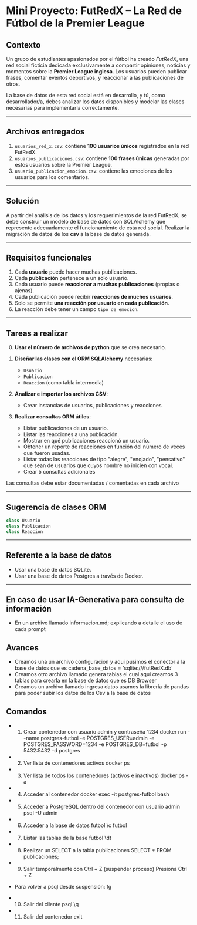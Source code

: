 
# Mini Proyecto: FutRedX – La Red de Fútbol de la Premier League

## Contexto

Un grupo de estudiantes apasionados por el fútbol ha creado *FutRedX*, una red social ficticia dedicada exclusivamente a compartir opiniones, noticias y momentos sobre la **Premier League inglesa**. Los usuarios pueden publicar frases, comentar eventos deportivos, y reaccionar a las publicaciones de otros.

La base de datos de esta red social está en desarrollo, y tú, como desarrollador/a, debes analizar los datos disponibles y modelar las clases necesarias para implementarla correctamente.

---

## Archivos entregados

1. `usuarios_red_x.csv`: contiene **100 usuarios únicos** registrados en la red FutRedX.
2. `usuarios_publicaciones.csv`: contiene **100 frases únicas** generadas por estos usuarios sobre la Premier League.
3. `usuario_publicacion_emocion.csv`: contiene las emociones de los usuarios para los comentarios.

---

## Solución

A partir del análisis de los datos y los requerimientos de la red FutRedX, se debe construir un modelo de base de datos con SQLAlchemy que represente adecuadamente el funcionamiento de esta red social. Realizar la migración de datos de los **csv** a la base de datos generada.

---

## Requisitos funcionales

1. Cada **usuario** puede hacer muchas publicaciones.
2. Cada **publicación** pertenece a un solo usuario.
3. Cada usuario puede **reaccionar a muchas publicaciones** (propias o ajenas).
4. Cada publicación puede recibir **reacciones de muchos usuarios**.
5. Solo se permite **una reacción por usuario en cada publicación**.
6. La reacción debe tener un campo `tipo de emocion`.

---

## Tareas a realizar
0. **Usar el número de archivos de python** que se crea necesario.

1. **Diseñar las clases con el ORM SQLAlchemy** necesarias:
   - `Usuario`
   - `Publicacion`
   - `Reaccion` (como tabla intermedia)

2. **Analizar e importar los archivos CSV**:
   - Crear instancias de usuarios, publicaciones y reacciones

3. **Realizar consultas ORM útiles**:
   - Listar publicaciones de un usuario.
   - Listar las reacciones a una publicación.
   - Mostrar en qué publicaciones reaccionó un usuario.
   - Obtener un reporte de reacciones en función del número de veces que fueron usadas.
   - Listar todas las reacciones de tipo "alegre", "enojado", "pensativo" que sean de usuarios que cuyos nombre no inicien con vocal.
   - Crear 5 consultas adicionales

Las consultas debe estar documentadas / comentadas en cada archivo

---

## Sugerencia de clases ORM

```python
class Usuario
class Publicacion
class Reaccion
```

---

## Referente a la base de datos

- Usar una base de datos SQLite.
- Usar una base de datos Postgres a través de Docker.
---

## En caso de usar IA-Generativa para consulta de información

- En un archivo llamado informacion.md; explicando a detalle el uso de cada prompt


## Avances
- Creamos una un archivo configuracion y aqui pusimos el conector a la base de datos que es cadena_base_datos = 'sqlite:///futRedX.db' 
- Creamos otro archivo llamado genera tablas el cual aqui creamos 3 tablas para crearla en la base de datos que es DB Browser
- Creamos un archivo llamado ingresa datos usamos la librería de pandas para poder subir los datos de los Csv a la base de datos

## Comandos
- 1) Crear contenedor con usuario admin y contraseña 1234
docker run --name postgres-futbol -e POSTGRES_USER=admin -e POSTGRES_PASSWORD=1234 -e POSTGRES_DB=futbol -p 5432:5432 -d postgres

- 2) Ver lista de contenedores activos
docker ps

- 3) Ver lista de todos los contenedores (activos e inactivos)
docker ps -a

- 4) Acceder al contenedor
docker exec -it postgres-futbol bash

- 5) Acceder a PostgreSQL dentro del contenedor con usuario admin
psql -U admin

- 6) Acceder a la base de datos futbol
\c futbol

- 7) Listar las tablas de la base futbol
\dt

- 8) Realizar un SELECT a la tabla publicaciones
SELECT * FROM publicaciones;

- 9) Salir temporalmente con Ctrl + Z (suspender proceso)
Presiona Ctrl + Z

- Para volver a psql desde suspensión:
fg

- 10) Salir del cliente psql
\q

- 11) Salir del contenedor
exit
